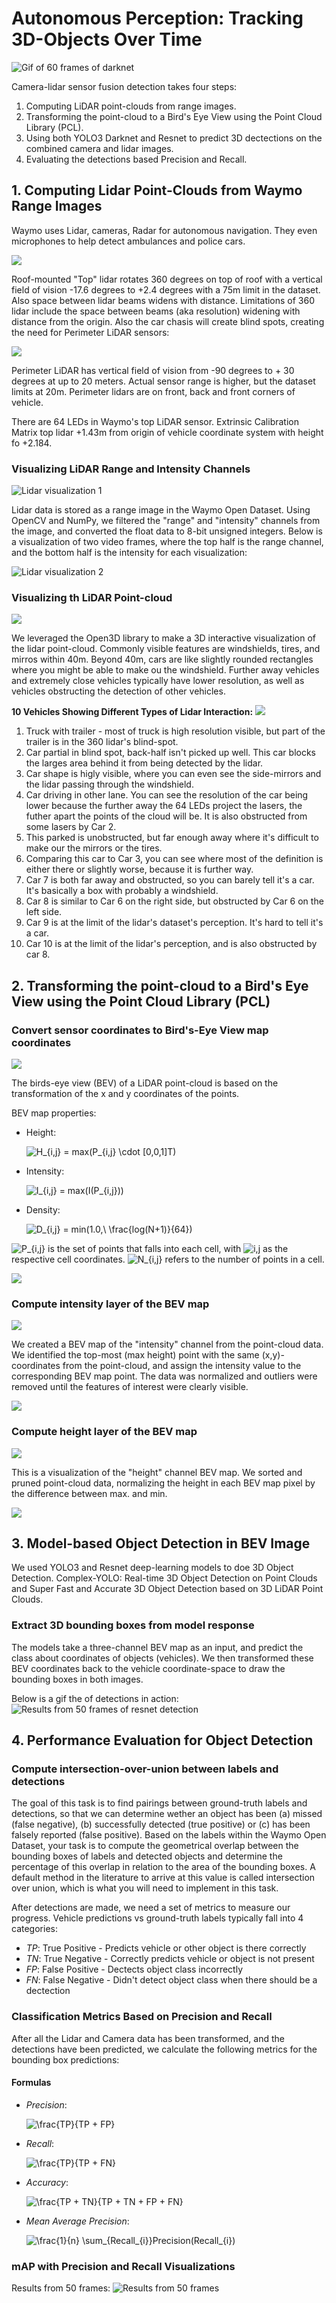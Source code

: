 
# Autonomous Perception: Tracking 3D-Objects Over Time


![Gif of 60 frames of darknet](movie/darknet.gif)

Camera-lidar sensor fusion detection takes four steps:
  1. Computing LiDAR point-clouds from range images.
  2. Transforming the point-cloud to a Bird's Eye View using the Point Cloud Library (PCL).
  3. Using both YOLO3 Darknet and Resnet to predict 3D dectections on the combined camera and lidar images.
  4. Evaluating the detections based Precision and Recall.  


## 1. Computing Lidar Point-Clouds from Waymo Range Images

Waymo uses Lidar, cameras, Radar for autonomous navigation.  They even microphones to help detect ambulances and police cars.

![](img/waymo_lidar.png)


Roof-mounted "Top" lidar rotates 360 degrees on top of roof with a vertical field of vision -17.6 degrees to +2.4 degrees with a 75m limit in the dataset. Also space between lidar beams widens with distance.  Limitations of 360 lidar include the space between beams (aka resolution) widening with distance from the origin.  Also the car chasis will create blind spots, creating the need for Perimeter LiDAR sensors:

![](img/top_lidar_blind_spot.png)

Perimeter LiDAR has vertical field of vision from -90 degrees to + 30 degrees at up to 20 meters.  Actual sensor range is higher, but the dataset limits at 20m.  Perimeter lidars are on front, back and front corners of vehicle.

There are 64 LEDs in Waymo's top LiDAR sensor.  Extrinsic Calibration Matrix top lidar +1.43m from origin of vehicle coordinate system with height fo +2.184.

### Visualizing LiDAR Range and Intensity Channels

![Lidar visualization 1](img/range_img0.png)

Lidar data is stored as a range image in the Waymo Open Dataset. Using OpenCV and NumPy, we filtered the "range" and "intensity" channels from the image, and converted the float data to 8-bit unsigned integers.  Below is a visualization of two video frames, where the top half is the range channel, and the bottom half is the intensity for each visualization: 

![Lidar visualization 2](img/range_img1.png)

### Visualizing th LiDAR Point-cloud

![](img/ScreenCapture_2021-12-14-21-16-15.png)

We leveraged the Open3D library to make a 3D interactive visualization of the lidar point-cloud.  Commonly visible features are windshields, tires, and mirros within 40m. Beyond 40m, cars are like slightly rounded rectangles where you might be able to make ou the windshield.  Further away vehicles and extremely close vehicles typically have lower resolution, as well as vehicles obstructing the detection of other vehicles.

**10 Vehicles Showing Different Types of Lidar Interaction:**
![](img/midterm-vehicles-cloud.png)

1. Truck with trailer - most of truck is high resolution visible, but part of the trailer is in the 360 lidar's blind-spot.
2. Car partial in blind spot, back-half isn't picked up well.  This car blocks the larges area behind it from being detected by the lidar.
3. Car shape is higly visible, where you can even see the side-mirrors and the lidar passing through the windshield.
4. Car driving in other lane.  You can see the resolution of the car being lower because the further away the 64 LEDs project the lasers, the futher apart the points of the cloud will be.  It is also obstructed from some lasers by Car 2.
5. This parked is unobstructed, but far enough away where it's difficult to make our the mirrors or the tires.
6. Comparing this car to Car 3, you can see where most of the definition is either there or slightly worse, because it is further way.
7. Car 7 is both far away and obstructed, so you can barely tell it's a car.  It's basically a box with probably a windshield.
8. Car 8 is similar to Car 6 on the right side, but obstructed by Car 6 on the left side. 
9. Car 9 is at the limit of the lidar's dataset's perception.  It's hard to tell it's a car.
10. Car 10 is at the limit of the lidar's perception, and is also obstructed by car 8.

[comment]:![](img/ScreenCapture_2021-12-14-21-26-37.png)

[comment]:![](img/ScreenCapture_2021-12-14-21-32-00.png)

[comment]:![](img/ScreenCapture_2021-12-14-21-33-30.png)

[comment]:![](img/ScreenCapture_2021-12-14-21-35-05.png)

## 2.  Transforming the point-cloud to a Bird's Eye View using the Point Cloud Library (PCL)

### Convert sensor coordinates to Bird's-Eye View map coordinates 

![](img/s2e1a.png)

The birds-eye view (BEV) of a LiDAR point-cloud is based on the transformation of the x and y coordinates of the points.

BEV map properties:
* Height:

  ![H_{i,j} = max(P_{i,j} \cdot [0,0,1]T)](https://render.githubusercontent.com/render/math?math=%5Ctextstyle+H_%7Bi%2Cj%7D+%3D+max%28P_%7Bi%2Cj%7D+%5Ccdot+%5B0%2C0%2C1%5DT%29)

* Intensity: 

  ![I_{i,j} = max(I(P_{i,j}))](https://render.githubusercontent.com/render/math?math=%5Cdisplaystyle+I_%7Bi%2Cj%7D+%3D+max%28I%28P_%7Bi%2Cj%7D%29%29)

* Density:

  ![D_{i,j} = min(1.0,\ \frac{log(N+1)}{64})](https://render.githubusercontent.com/render/math?math=%5Cdisplaystyle+D_%7Bi%2Cj%7D+%3D+min%281.0%2C%5C+%5Cfrac%7Blog%28N%2B1%29%7D%7B64%7D%29)

![P_{i,j}](https://render.githubusercontent.com/render/math?math=%5Cdisplaystyle+P_%7Bi%2Cj%7D) is the set of points that falls into each cell, with ![i,j](https://render.githubusercontent.com/render/math?math=%5Cdisplaystyle+i%2Cj) as the respective cell coordinates. ![N_{i,j}](https://render.githubusercontent.com/render/math?math=%5Cdisplaystyle+N_%7Bi%2Cj%7D) refers to the number of points in a cell.

![](img/s2e1b.png)

### Compute intensity layer of the BEV map

![](img/s2e2a.png)


We created a BEV map of the "intensity" channel from the point-cloud data. We identified the top-most (max height) point with the same (x,y)-coordinates from the point-cloud, and assign the intensity value to the corresponding BEV map point.  The data was normalized and outliers were removed until the features of interest were clearly visible. 

![](img/s2e2b.png)

### Compute height layer of the BEV map 

![](img/s2e3a.png)

This is a visualization of the "height" channel BEV map.  We sorted and pruned point-cloud data, normalizing the height in each BEV map pixel by the difference between max. and min.

![](img/s2e3b.png)

## 3. Model-based Object Detection in BEV Image

We used YOLO3 and Resnet deep-learning models to doe 3D Object Detection.  Complex-YOLO: Real-time 3D Object Detection on Point Clouds and Super Fast and Accurate 3D Object Detection based on 3D LiDAR Point Clouds.

### Extract 3D bounding boxes from model response 


The models take a three-channel BEV map as an input, and predict the class about coordinates of objects (vehicles).  We then transformed these BEV coordinates back to the vehicle coordinate-space to draw the bounding boxes in both images.


Below is a gif the of detections in action:
![Results from 50 frames of resnet detection](movie/detection2.gif)


## 4. Performance Evaluation for Object Detection

### Compute intersection-over-union between labels and detections 

The goal of this task is to find pairings between ground-truth labels and detections, so that we can determine wether an object has been (a) missed (false negative), (b) successfully detected (true positive) or (c) has been falsely reported (false positive). Based on the labels within the Waymo Open Dataset, your task is to compute the geometrical overlap between the bounding boxes of labels and detected objects and determine the percentage of this overlap in relation to the area of the bounding boxes. A default method in the literature to arrive at this value is called intersection over union, which is what you will need to implement in this task.

After detections are made, we need a set of metrics to measure our progress. Vehicle predictions vs ground-truth labels typically fall into 4 categories:

* *TP*: True Positive - Predicts vehicle or other object is there correctly
* *TN*: True Negative - Correctly predicts vehicle or object is not present
* *FP*: False Positive - Dectects object class incorrectly
* *FN*: False Negative - Didn't detect object class when there should be a dectection


### Classification Metrics Based on Precision and Recall 

After all the Lidar and Camera data has been transformed, and the detections have been predicted, we calculate the following metrics for the bounding box predictions:

#### Formulas

* *Precision*:

    ![\frac{TP}{TP + FP}](https://render.githubusercontent.com/render/math?math=%5Cdisplaystyle+%5Cfrac%7BTP%7D%7BTP+%2B+FP%7D)


* *Recall*: 

    ![\frac{TP}{TP + FN}](https://render.githubusercontent.com/render/math?math=%5Cdisplaystyle+%5Cfrac%7BTP%7D%7BTP+%2B+FN%7D)

* *Accuracy*: 
    
    ![\frac{TP + TN}{TP + TN + FP + FN}](https://render.githubusercontent.com/render/math?math=%5Cdisplaystyle+%5Cfrac%7BTP+%2B+TN%7D%7BTP+%2B+TN+%2B+FP+%2B+FN%7D)


* *Mean Average Precision*: 
    
    ![\frac{1}{n} \sum_{Recall_{i}}Precision(Recall_{i})](https://render.githubusercontent.com/render/math?math=%5Cdisplaystyle+%5Cfrac%7B1%7D%7Bn%7D+%5Csum_%7BRecall_%7Bi%7D%7DPrecision%28Recall_%7Bi%7D%29)

### mAP with Precision and Recall Visualizations

Results from 50 frames:
![Results from 50 frames](img/metricsMult.png)


